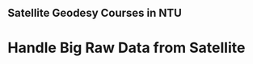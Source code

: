 Satellite Geodesy Courses in NTU
-----------------------------------------
# Handle Big Raw Data from Satellite